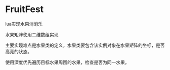 # FruitFest
 lua实现水果消消乐

水果矩阵使用二维数组实现

主要实现难点是水果类的定义，水果类要包含该实例对象在水果矩阵的坐标，是否高亮的状态。

使用深度优先遍历目标水果周围的水果，检查是否为同一水果。

